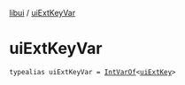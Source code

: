 [libui](index.md) / [uiExtKeyVar](./ui-ext-key-var.md)

# uiExtKeyVar

`typealias uiExtKeyVar = `[`IntVarOf`](../kotlinx.cinterop/-int-var-of/index.md)`<`[`uiExtKey`](ui-ext-key.md)`>`